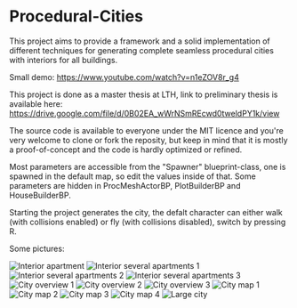 # Procedural-Cities

This project aims to provide a framework and a solid implementation of different techniques for generating complete seamless procedural cities with interiors for all buildings.

Small demo: https://www.youtube.com/watch?v=n1eZOV8r_g4

This project is done as a master thesis at LTH, link to preliminary thesis is available here: https://drive.google.com/file/d/0B02EA_wWrNSmREcwd0tweldPY1k/view

The source code is available to everyone under the MIT licence and you're very welcome to clone or fork the reposity, but keep in mind that it is mostly a proof-of-concept and the code is hardly optimized or refined.

Most parameters are accessible from the "Spawner" blueprint-class, one is spawned in the default map, so edit the values inside of that. Some parameters are hidden in ProcMeshActorBP, PlotBuilderBP and HouseBuilderBP.

Starting the project generates the city, the defalt character can either walk (with collisions enabled) or fly (with collisions disabled), switch by pressing R. 

Some pictures:

![Interior apartment](images/2.png?raw=true "Interior apartment")
![Interior several apartments 1](images/6.png?raw=true "Interior several apartments 1")
![Interior several apartments 2](images/8.png?raw=true "Interior several apartments 2")
![Interior several apartments 3](images/9.png?raw=true "Interior several apartments 3")
![City overview 1](images/city1.PNG?raw=true "City overview 1")
![City overview 2](images/citySS3.PNG?raw=true "City overview 2")
![City overview 3](images/prettypicture.PNG?raw=true "City overview 3")
![City map 1](images/heatmap8_20_5.PNG?raw=true "City map 1")
![City map 2](images/heatmap8_30_15.PNG?raw=true "City map 2")
![City map 3](images/procedural_chaotic.PNG?raw=true "City map 3")
![City map 4](images/procedural_grid.PNG?raw=true "City map 4")
![Large city](images/largecity.PNG?raw=true "Large city")

